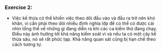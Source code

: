 ### Exercise 2:
 - Việc kế thừa có thể khiến việc theo dõi đầu vào và đầu ra trở nên khó khăn, vì cần phải theo dõi nhiều định nghĩa lớp để có thể có được cái nhìn tổng thể về những gì đang diễn ra khi các ca kiểm thử đang chạy. Điều này ảnh hưởng tới khả năng kiểm soát vì và nếu ta có một cây kế thừa sâu, nó sẽ rất phức tạp. Khả năng quan sát cũng bị hạn chế theo cách tương tự.